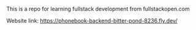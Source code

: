 This is a repo for learning fullstack development from fullstackopen.com

Website link: https://phonebook-backend-bitter-pond-8236.fly.dev/
